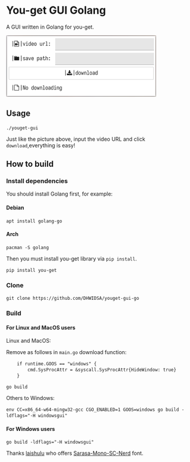 # You-get GUI Golang

A GUI written in Golang for you-get.

![Image](./images/2022-01-28_17-52.png)

## Usage

```shell
./youget-gui
```

Just like the picture above, input the video
URL and click `download`,everything is easy!

## How to build

### Install dependencies

You should install Golang first, for example:

#### Debian

```shell
apt install golang-go
```

#### Arch

```shell
pacman -S golang
```

Then you must install you-get library via `pip install`.

```shell
pip install you-get
```

### Clone

```shell
git clone https://github.com/DHWIDSA/youget-gui-go
```

### Build

#### For Linux and MacOS users

Linux and MacOS:

Remove as follows in `main.go` download function:

```Golang
	if runtime.GOOS == "windows" {
		cmd.SysProcAttr = &syscall.SysProcAttr{HideWindow: true}
	}
```

```shell
go build
```

Others to Windows:

```shell
env CC=x86_64-w64-mingw32-gcc CGO_ENABLED=1 GOOS=windows go build -ldflags="-H windowsgui"
```

#### For Windows users

```shell
go build -ldflags="-H windowsgui"
```

Thanks [laishulu](https://github.com/laishulu) who offers [Sarasa-Mono-SC-Nerd](https://github.com/laishulu/Sarasa-Mono-SC-Nerd) font.
